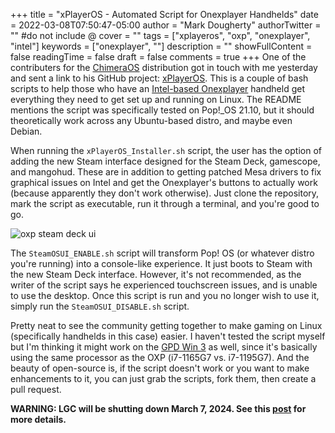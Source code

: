 +++
title = "xPlayerOS - Automated Script for Onexplayer Handhelds"
date = 2022-03-08T07:50:47-05:00
author = "Mark Dougherty"
authorTwitter = "" #do not include @
cover = ""
tags = ["xplayeros", "oxp", "onexplayer", "intel"]
keywords = ["onexplayer", ""]
description = ""
showFullContent = false
readingTime = false
draft = false
comments = true
+++
One of the contributers for the [ChimeraOS](https://chimeraos.org) distribution got in touch with me yesterday and sent a link to his GitHub project: [xPlayerOS](https://github.com/ruineka/xPlayerOS). This is a couple of bash scripts to help those who have an [Intel-based Onexplayer](https://onexplayerstore.com/products/new-onexplayer-mini-intel-i7-1195g7) handheld get everything they need to get set up and running on Linux. The README mentions the script was specifically tested on Pop!_OS 21.10, but it should theoretically work across any Ubuntu-based distro, and maybe even Debian.

When running the `xPlayerOS_Installer.sh` script, the user has the option of adding the new Steam interface designed for the Steam Deck, gamescope, and mangohud. These are in addition to getting patched Mesa drivers to fix graphical issues on Intel and get the Onexplayer's buttons to actually work (because apparently they don't work otherwise). Just clone the repository, mark the script as executable, run it through a terminal, and you're good to go.

![oxp steam deck ui](https://user-images.githubusercontent.com/101111355/157039190-efc12f3d-d2e2-49bc-bb5a-f2d899589c65.jpg)

The `SteamOSUI_ENABLE.sh` script will transform Pop! OS (or whatever distro you're running) into a console-like experience. It just boots to Steam with the new Steam Deck interface. However, it's not recommended, as the writer of the script says he experienced touchscreen issues, and is unable to use the desktop. Once this script is run and you no longer wish to use it, simply run the `SteamOSUI_DISABLE.sh` script.

Pretty neat to see the community getting together to make gaming on Linux (specifically handhelds in this case) easier. I haven't tested the script myself but I'm thinking it might work on the [GPD Win 3](https://boilingsteam.com/gpd-win-3-the-tide-me-over-for-the-steam-deck/) as well, since it's basically using the same processor as the OXP (i7-1165G7 vs. i7-1195G7). And the beauty of open-source is, if the script doesn't work or you want to make enhancements to it, you can just grab the scripts, fork them, then create a pull request.

**WARNING: LGC will be shutting down March 7, 2024. See this [post](https://linuxgamingcentral.com/posts/the-end-of-lgc/) for more details.**
